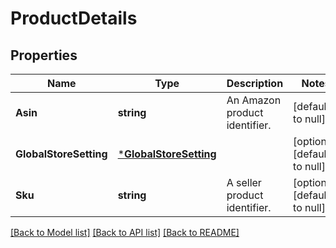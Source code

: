 # ProductDetails

## Properties
Name | Type | Description | Notes
------------ | ------------- | ------------- | -------------
**Asin** | **string** | An Amazon product identifier. | [default to null]
**GlobalStoreSetting** | [***GlobalStoreSetting**](GlobalStoreSetting.md) |  | [optional] [default to null]
**Sku** | **string** | A seller product identifier. | [optional] [default to null]

[[Back to Model list]](../README.md#documentation-for-models) [[Back to API list]](../README.md#documentation-for-api-endpoints) [[Back to README]](../README.md)

